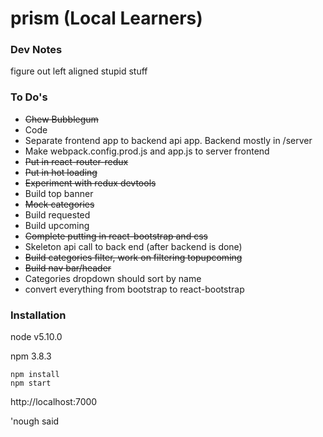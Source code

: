 # prism (Local Learners)

### Dev Notes

figure out left aligned stupid stuff


### To Do's

- ~~Chew Bubblegum~~
- Code
- Separate frontend app to backend api app.  Backend mostly in /server
- Make webpack.config.prod.js and app.js to server frontend
- ~~Put in react-router-redux~~
- ~~Put in hot loading~~
- ~~Experiment with redux devtools~~
- Build top banner
- ~~Mock categories~~
- Build requested
- Build upcoming
- ~~Complete putting in react-bootstrap and css~~
- Skeleton api call to back end (after backend is done)
- ~~Build categories filter, work on filtering topupcoming~~
- ~~Build nav bar/header~~
- Categories dropdown should sort by name
- convert everything from bootstrap to react-bootstrap


### Installation

node v5.10.0

npm 3.8.3

```
npm install
npm start
```

http://localhost:7000

'nough said